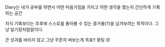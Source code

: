 Diary는 내가 공부를 하면서 어떤 마음가짐을 가지고 어떤 생각을 했는지 간단하게 기록하는 공간

지식 기록보다는 추후에 스스로를 돌아볼 수 있는 증거물(?)을 남겨보려는 목적이다.
그냥 일기장처럼말이다.

큰 성과를 바라지 않고 그냥 꾸준히 써보는게 목표!! 홧팅 😊
